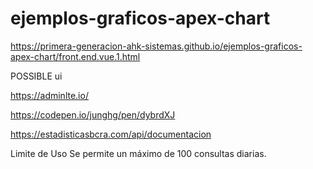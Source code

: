 # ejemplos-graficos-apex-chart

https://primera-generacion-ahk-sistemas.github.io/ejemplos-graficos-apex-chart/front.end.vue.1.html

POSSIBLE ui


https://adminlte.io/

https://codepen.io/junghg/pen/dybrdXJ


https://estadisticasbcra.com/api/documentacion

Limite de Uso
Se permite un máximo de 100 consultas diarias.
